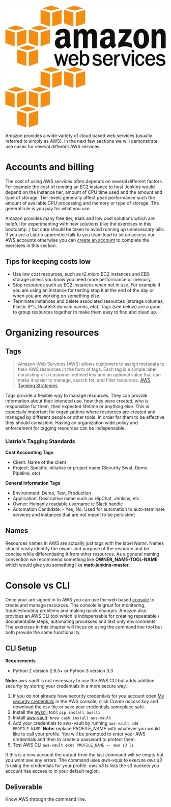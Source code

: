 ![Amazon Web Services](img6/aws_light.svg ':size=400px :class=light-mode-img-center')
![Amazon Web Services](img6/aws_dark.svg ':size=400px :class=dark-mode-img-center')

Amazon provides a wide variety of cloud based web services (usually referred to simply as AWS). In the next few sections we will demonstrate use cases for several different AWS services.

# Accounts and billing

The cost of using AWS services often depends on several different factors. For example the cost of running an EC2 instance to host Jenkins would depend on the instance tier, amount of CPU time used and the amount and type of storage. Tier levels generally affect peak performance such the amount of available CPU processing and memory or type of storage. The general rule is you pay for what you use.

Amazon provides many free tier, trials and low cost solutions which are helpful for experimenting with new solutions (like the exercises in this bootcamp :) but care should be taken to avoid running up unnecessary bills. If you are a Liatrio apprentice talk to you team lead to setup access our AWS accounts otherwise you can [create an account](https://portal.aws.amazon.com/billing/signup) to complete the exercises in this section.

## Tips for keeping costs low

- Use low cost resources, such as t2.micro EC2 instances and EBS storage unless you know you need more performance or memory.
- Stop resources such as EC2 instances when not in use. For example if you are using an instance for testing stop it at the end of the day or when you are working on something else.
- Terminate instances and delete associated resources (storage volumes, Elastic IP's, Route53 domain names, etc). Tags (see below) are a good to group resources together to make them easy to find and clean up.

# Organizing resources

## Tags

> Amazon Web Services (AWS) allows customers to assign metadata to their AWS resources in the form of tags. Each tag is a simple label consisting of a customer-defined key and an optional value that can make it easier to manage, search for, and filter resources. [AWS Tagging Strategies](https://aws.amazon.com/answers/account-management/aws-tagging-strategies/)

Tags provide a flexible way to manage resources. They can provide information about their intended use, how they were created, who is responsible for them, their expected lifetime or anything else. This is especially important for organizations where resources are created and managed by different people or other tools. In order for them to be effective they should consistent. Having an organization wide policy and enforcement for tagging resources can be indispensable.

### Liatrio's Tagging Standards

**Cost Accounting Tags**
- Client: Name of the client
- Project: Specific initiative or project name (Security Swat, Demo Pipeline, etc)

**General Information Tags**
- Environment: Demo, Test, Production
- Application: Descriptive name such as HipChat, Jenkins, etc
- Owner: Humanly readable username ie Slack handle
- Automation Candidate: - Yes, No. Used for automation to auto-terminate services and instances that are not meant to be persistent

## Names

Resources names in AWS are actually just tags with the label *Name*. Names should easily identify the owner and purpose of the resource and be concise while differentiating it from other resources. As a general naming convention we recommend something like **OWNER_NAME-TOOL-NAME** which would give you something like **matt-jenkins-master**.

# Console vs CLI

Once your are signed in to AWS you can use the web based [console](https://console.aws.amazon.com/) to create and manage resources. The console is great for monitoring, troubleshooting problems and making quick changes. Amazon also provides an AWS CLI tool which is indispensable for creating repeatable / documentable steps, automating processes and text only environments. The exercises in this chapter will focus on using the command line tool but both provide the same functionality.

## CLI Setup

**Requirements**
- Python 2 version 2.6.5+ or Python 3 version 3.3

**Note:** aws-vault is not necessary to use the AWS CLI but adds addition security by storing your credentials in a more secure way.

1. If you do not already have security credentials for you account open [My security credentials](https://console.aws.amazon.com/iam/home?#/security_credentials) in the AWS console; click *Create access key* and download the csv file or save your credentials someplace safe.
2. Install the [awscli](https://aws.amazon.com/cli/) tool: `pip install awscli`
3. Install [aws-vault](https://github.com/99designs/aws-vault): `brew cask install aws-vault`
4. Add your credentials to aws-vault by running `aws-vault add PROFILE_NAME`. **Note:** replace *PROFILE_NAME* with whatever you would like to call your profile. You will be prompted to enter your AWS credentials and then to create a password to protect them.
5. Test AWS CLI `aws-vault exec PROFILE_NAME -- aws s3 ls`

If this is a new account the output from the last command will be empty but you wont see any errors. The command uses *aws-vault* to execute *aws s3 ls* using the credentials for your profile. *aws s3 ls* lists the s3 buckets you account has access to in your default region.

## Deliverable

Know AWS through the command line.
